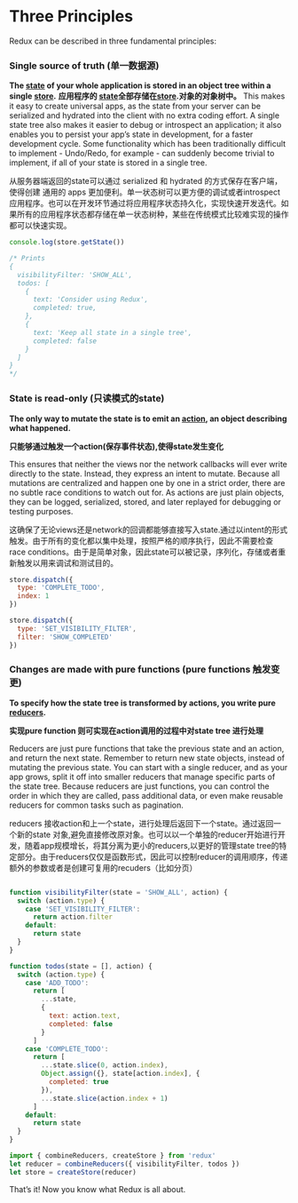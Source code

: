 # Three Principles

Redux can be described in three fundamental principles:

### Single source of truth (**单一数据源**)

**The [state](../Glossary.md#state) of your whole application is stored in an object tree within a single [store](../Glossary.md#store).**
**应用程序的 [state](../Glossary.md#state)全部存储在[store](../Glossary.md#store).对象的对象树中。**
This makes it easy to create universal apps, as the state from your server can be serialized and hydrated into the client with no extra coding effort. A single state tree also makes it easier to debug or introspect an application; it also enables you to persist your app’s state in development, for a faster development cycle. Some functionality which has been traditionally difficult to implement - Undo/Redo, for example - can suddenly become trivial to implement, if all of your state is stored in a single tree.

从服务器端返回的state可以通过 serialized 和 hydrated 的方式保存在客户端，使得创建 通用的 apps 更加便利。单一状态树可以更方便的调试或者introspect 应用程序。也可以在开发环节通过将应用程序状态持久化，实现快速开发迭代。如果所有的应用程序状态都存储在单一状态树种，某些在传统模式比较难实现的操作都可以快速实现。
```js
console.log(store.getState())

/* Prints
{
  visibilityFilter: 'SHOW_ALL',
  todos: [
    {
      text: 'Consider using Redux',
      completed: true,
    }, 
    {
      text: 'Keep all state in a single tree',
      completed: false
    }
  ]
}
*/
```

### State is read-only (**只读模式的state**)

**The only way to mutate the state is to emit an [action](../Glossary.md#action), an object describing what happened.**

**只能够通过触发一个action(保存事件状态),使得state发生变化**

This ensures that neither the views nor the network callbacks will ever write directly to the state. Instead, they express an intent to mutate. Because all mutations are centralized and happen one by one in a strict order, there are no subtle race conditions to watch out for. As actions are just plain objects, they can be logged, serialized, stored, and later replayed for debugging or testing purposes.

这确保了无论views还是network的回调都能够直接写入state.通过以intent的形式触发。由于所有的变化都以集中处理，按照严格的顺序执行，因此不需要检查race conditions。由于是简单对象，因此state可以被记录，序列化，存储或者重新触发以用来调试和测试目的。

```js
store.dispatch({
  type: 'COMPLETE_TODO',
  index: 1
})

store.dispatch({
  type: 'SET_VISIBILITY_FILTER',
  filter: 'SHOW_COMPLETED'
})
```

### Changes are made with pure functions (pure functions 触发变更)

**To specify how the state tree is transformed by actions, you write pure [reducers](../Glossary.md#reducer).**

**实现pure function 则可实现在action调用的过程中对state  tree 进行处理**

Reducers are just pure functions that take the previous state and an action, and return the next state. Remember to return new state objects, instead of mutating the previous state. You can start with a single reducer, and as your app grows, split it off into smaller reducers that manage specific parts of the state tree. Because reducers are just functions, you can control the order in which they are called, pass additional data, or even make reusable reducers for common tasks such as pagination.


reducers 接收action和上一个state，进行处理后返回下一个state。通过返回一个新的state 对象,避免直接修改原对象。也可以以一个单独的reducer开始进行开发，随着app规模增长，将其分离为更小的reducers,以更好的管理state tree的特定部分。由于reducers仅仅是函数形式，因此可以控制reducer的调用顺序，传递额外的参数或者是创建可复用的recuders（比如分页）


```js

function visibilityFilter(state = 'SHOW_ALL', action) {
  switch (action.type) {
    case 'SET_VISIBILITY_FILTER':
      return action.filter
    default:
      return state
  }
}

function todos(state = [], action) {
  switch (action.type) {
    case 'ADD_TODO':
      return [
        ...state,
        {
          text: action.text,
          completed: false
        }
      ]
    case 'COMPLETE_TODO':
      return [
        ...state.slice(0, action.index),
        Object.assign({}, state[action.index], {
          completed: true
        }),
        ...state.slice(action.index + 1)
      ]
    default:
      return state
  }
}

import { combineReducers, createStore } from 'redux'
let reducer = combineReducers({ visibilityFilter, todos })
let store = createStore(reducer)
```

That’s it! Now you know what Redux is all about.

